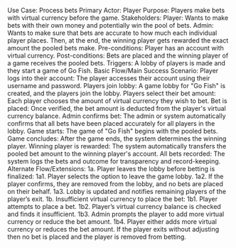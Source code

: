 Use Case: Process bets
Primary Actor: Player
 Purpose: Players make bets with virtual currency before the game.
 Stakeholders: 
Player: Wants to make bets with their own money and potentially win the pool of bets.
Admin: Wants to make sure that bets are accurate to how much each individual player places. Then, at the end, the winning player gets rewarded the exact amount the pooled bets make.
Pre-conditions: Player has an account with virtual currency.
Post-conditions: Bets are placed and the winning player of a game receives the pooled bets.
Triggers: A lobby of players is made and they start a game of Go Fish.
Basic Flow/Main Success Scenario: 
Player logs into their account: The player accesses their account using their username and password.
Players join lobby: A game lobby for "Go Fish" is created, and the players join the lobby.
Players select their bet amount: Each player chooses the amount of virtual currency they wish to bet.
Bet is placed: Once verified, the bet amount is deducted from the player's virtual currency balance.
Admin confirms bet: The admin or system automatically confirms that all bets have been placed accurately for all players in the lobby.
Game starts: The game of "Go Fish" begins with the pooled bets.
Game concludes: After the game ends, the system determines the winning player.
Winning player is rewarded: The system automatically transfers the pooled bet amount to the winning player's account.
All bets recorded: The system logs the bets and outcome for transparency and record-keeping.
Alternate Flow/Extensions:
     1a.  Player leaves the lobby before betting is finalized:
1a1. Player selects the option to leave the game lobby.
1a2. If the player confirms, they are removed from the lobby, and no bets are placed on their behalf.
1a3. Lobby is updated and notifies remaining players of the player’s exit.
                 1b.  Insufficient virtual currency to place the bet:
1b1. Player attempts to place a bet.
1b2. Player’s virtual currency balance is checked and finds it insufficient.
1b3. Admin prompts the player to add more virtual currency or reduce the bet amount.
1b4. Player either adds more virtual currency or reduces the bet amount. If the player exits without adjusting then no bet is placed and the player is removed from betting.
